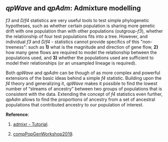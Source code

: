 ##  *qpWave* and *qpAdm*: Admixture modelling

*f3* and *D/f4* statistics are very useful tools to test simple phylogenetic hypotheses, such as whether certain population is sharing more genetic drift with one population than with other populations (outgroup-*f3*), whether the relationship of four test populations fits into a tree. However, and individual *f3* and *D/f4* - statistics cannot provide specifics of this "non-treeness": such as **1)** what is the magnitude and direction of gene flow, **2)** how many gene flows are required to model the relationship between the populations used, and **3)** whether the populations used are sufficient to model their relationships (or an unsampled lineage is required).

Both *qpWave* and *qpAdm* can be though of as more complex and powerful extensions of the basic ideas behind a simple *f4* statistic. Building upon the *f4* theory and generalizing it, *qpWave* makes it possible to find the lowest number of “streams of ancestry” between two groups of populations that is consistent with the data. Extending the concept of *f4* statistics even further, *qpAdm* allows to find the proportions of ancestry from a set of ancestral populations that contributed ancestry to our population of interest.


**Reference**:

1. [admixr - Tutorial](https://bodkan.net/admixr/articles/tutorial.html#qpwave-and-qpadm).

2. [compPopGenWorkshop2019](https://github.com/stschiff/compPopGenWorkshop2019_docs/blob/master/contents/05_qpwave_qpadm/qpwave_qpadm.rst).
